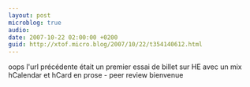 ```yaml
---
layout: post
microblog: true
audio: 
date: 2007-10-22 02:00:00 +0200
guid: http://xtof.micro.blog/2007/10/22/t354140612.html
---
```

oops l'url précédente était un premier essai de billet sur HE avec un mix hCalendar et hCard en prose - peer review bienvenue
